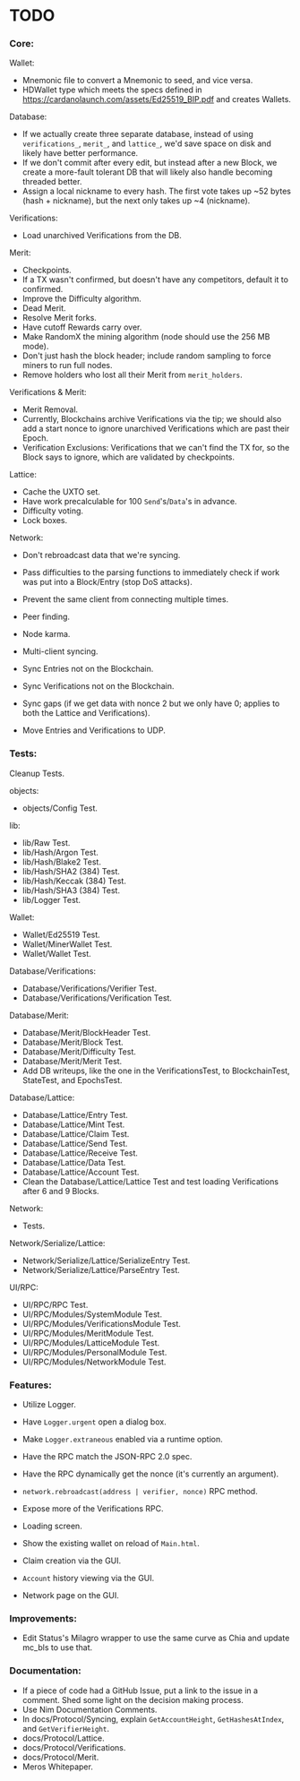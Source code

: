 # TODO

### Core:
Wallet:
- Mnemonic file to convert a Mnemonic to seed, and vice versa.
- HDWallet type which meets the specs defined in https://cardanolaunch.com/assets/Ed25519_BIP.pdf and creates Wallets.

Database:
- If we actually create three separate database, instead of using `verifications_`, `merit_`, and `lattice_`, we'd save space on disk and likely have better performance.
- If we don't commit after every edit, but instead after a new Block, we create a more-fault tolerant DB that will likely also handle becoming threaded better.
- Assign a local nickname to every hash. The first vote takes up ~52 bytes (hash + nickname), but the next only takes up ~4 (nickname).

Verifications:
- Load unarchived Verifications from the DB.

Merit:
- Checkpoints.
- If a TX wasn't confirmed, but doesn't have any competitors, default it to confirmed.
- Improve the Difficulty algorithm.
- Dead Merit.
- Resolve Merit forks.
- Have cutoff Rewards carry over.
- Make RandomX the mining algorithm (node should use the 256 MB mode).
- Don't just hash the block header; include random sampling to force miners to run full nodes.
- Remove holders who lost all their Merit from `merit_holders`.

Verifications & Merit:
- Merit Removal.
- Currently, Blockchains archive Verifications via the tip; we should also add a start nonce to ignore unarchived Verifications which are past their Epoch.
- Verification Exclusions: Verifications that we can't find the TX for, so the Block says to ignore, which are validated by checkpoints.

Lattice:
- Cache the UXTO set.
- Have work precalculable for 100 `Send`'s/`Data`'s in advance.
- Difficulty voting.
- Lock boxes.

Network:
- Don't rebroadcast data that we're syncing.
- Pass difficulties to the parsing functions to immediately check if work was put into a Block/Entry (stop DoS attacks).

- Prevent the same client from connecting multiple times.
- Peer finding.
- Node karma.

- Multi-client syncing.
- Sync Entries not on the Blockchain.
- Sync Verifications not on the Blockchain.
- Sync gaps (if we get data with nonce 2 but we only have 0; applies to both the Lattice and Verifications).

- Move Entries and Verifications to UDP.

### Tests:
Cleanup Tests.

objects:
- objects/Config Test.

lib:
- lib/Raw Test.
- lib/Hash/Argon Test.
- lib/Hash/Blake2 Test.
- lib/Hash/SHA2 (384) Test.
- lib/Hash/Keccak (384) Test.
- lib/Hash/SHA3 (384) Test.
- lib/Logger Test.

Wallet:
- Wallet/Ed25519 Test.
- Wallet/MinerWallet Test.
- Wallet/Wallet Test.

Database/Verifications:
- Database/Verifications/Verifier Test.
- Database/Verifications/Verification Test.

Database/Merit:
- Database/Merit/BlockHeader Test.
- Database/Merit/Block Test.
- Database/Merit/Difficulty Test.
- Database/Merit/Merit Test.
- Add DB writeups, like the one in the VerificationsTest, to BlockchainTest, StateTest, and EpochsTest.

Database/Lattice:
- Database/Lattice/Entry Test.
- Database/Lattice/Mint Test.
- Database/Lattice/Claim Test.
- Database/Lattice/Send Test.
- Database/Lattice/Receive Test.
- Database/Lattice/Data Test.
- Database/Lattice/Account Test.
- Clean the Database/Lattice/Lattice Test and test loading Verifications after 6 and 9 Blocks.

Network:
- Tests.

Network/Serialize/Lattice:
- Network/Serialize/Lattice/SerializeEntry Test.
- Network/Serialize/Lattice/ParseEntry Test.

UI/RPC:
- UI/RPC/RPC Test.
- UI/RPC/Modules/SystemModule Test.
- UI/RPC/Modules/VerificationsModule Test.
- UI/RPC/Modules/MeritModule Test.
- UI/RPC/Modules/LatticeModule Test.
- UI/RPC/Modules/PersonalModule Test.
- UI/RPC/Modules/NetworkModule Test.

### Features:
- Utilize Logger.
- Have `Logger.urgent` open a dialog box.
- Make `Logger.extraneous` enabled via a runtime option.

- Have the RPC match the JSON-RPC 2.0 spec.
- Have the RPC dynamically get the nonce (it's currently an argument).
- `network.rebroadcast(address | verifier, nonce)` RPC method.
- Expose more of the Verifications RPC.

- Loading screen.
- Show the existing wallet on reload of `Main.html`.
- Claim creation via the GUI.
- `Account` history viewing via the GUI.
- Network page on the GUI.

### Improvements:
- Edit Status's Milagro wrapper to use the same curve as Chia and update mc_bls to use that.

### Documentation:
- If a piece of code had a GitHub Issue, put a link to the issue in a comment. Shed some light on the decision making process.
- Use Nim Documentation Comments.
- In docs/Protocol/Syncing, explain `GetAccountHeight`, `GetHashesAtIndex`, and `GetVerifierHeight`.
- docs/Protocol/Lattice.
- docs/Protocol/Verifications.
- docs/Protocol/Merit.
- Meros Whitepaper.
